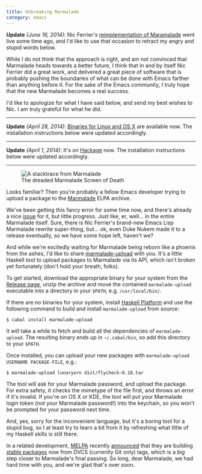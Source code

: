 ```yaml
---
title: Unbreaking Marmalade
category: emacs
---
```


**Update** *(June 16, 2014)*: Nic Ferrier's
[reimplementation of Maramalade](https://github.com/nicferrier/elmarmalade) went
live some time ago, and I'd like to use that occasion to retract my angry and
stupid words below.

While I do not think that the approach is right, and am not convinced that
Marmalade heads towards a better future, I think that in and by itself Nic
Ferrier did a great work, and delivered a great piece of software that is
probably pushing the boundaries of what can be done with Emacs farther than
anything before it.  For the sake of the Emacs community, I truly hope that the
new Marmalade becomes a real success.

I'd like to apologize for what I have said below, and send my best wishes to
Nic.  I am truly grateful for what he did.

----

**Update** *(April 28, 2014)*: [Binaries for Linux and OS X][releases] are
available now.  The installation instructions below were updated accordingly.

----

**Update** *(April 1, 2014)*: It's on [Hackage][] now.  The installation
instructions below were updated accordingly.

----

<figure>
<img src="{{site.url}}{{site.baseurl}}/images/marmalade-crash.png"
     alt="A stacktrace from Marmalade"/>
<figcaption>The dreaded Marmalade Screen of Death</figcaption>
</figure>

Looks familiar?  Then you're probably a fellow Emacs developer trying to upload
a package to the [Marmalade][] ELPA archive.

We've been getting this fancy error for some time now, and there's already a
nice [issue][] for it, but little progress.  Just like, er, well… in the
entire Marmalade itself.  Sure, there is Nic Ferrier's brand-new Emacs Lisp
Marmalade rewrite super-thing, but… ok, even Duke Nukem made it to a release
eventually, so we have some hope left, haven't we?

And while we're excitedly waiting for Marmalade being reborn like a phoenix from
the ashes, I'd like to share [marmalade-upload][] with you.  It's a little
Haskell tool to upload packages to Marmalade via its API, which isn't broken yet
fortunately (don't hold your breath, folks).

To get started, download the appropriate binary for your system from the
[Release page][releases], unzip the archive and move the contained
`marmalade-upload` executable into a directory in your `$PATH`,
e.g. `/usr/local/bin/`.

If there are no binaries for your system, install [Haskell Platform][] and use
the following command to build and install `marmalade-upload` from source:

```
$ cabal install marmalade-upload
```

It will take a while to fetch and build all the dependencies of
`marmalade-upload`.  The resulting binary ends up in `~/.cabal/bin`, so add this
directory to your `$PATH`.

Once installed, you can upload your new packages with `marmalade-upload USERNAME
PACKAGE-FILE`, e.g.:

```
$ marmalade-upload lunaryorn dist/flycheck-0.18.tar
```

The tool will ask for your Marmalade password, and upload the package.  For
extra safety, it checks the mimetype of the file first, and throws an error if
it's invalid.  If you're on OS X or KDE, the tool will put your Marmalade login
token (not your Marmalade password!) into the keychain, so you won't be prompted
for your password next time.

And, yes, sorry for the inconvenient language, but it's a boring tool for a
stupid bug, so I at least try to learn a bit from it by refreshing what little
of my Haskell skills is still there.

In a related development, [MELPA][] recently [announced][] that they are
building [stable packages][] now from DVCS (currently Git only) tags, which is a
*big* step closer to Marmalade's final passing.  So long, dear Marmalade, we had
hard time with you, and we're glad that's over soon.

[Hackage]: http://hackage.haskell.org/package/marmalade-upload
[releases]: https://github.com/lunaryorn/marmalade-upload/releases
[Marmalade]: http://marmalade-repo.org/
[issue]: https://github.com/nicferrier/marmalade/issues/73
[marmalade-upload]: https://github.com/lunaryorn/marmalade-upload
[Haskell Platform]: http://www.haskell.org/platform/
[MELPA]: http://melpa.milkbox.net/
[announced]: http://www.reddit.com/r/emacs/comments/216jhc/stable_packages_from_melpa/
[stable packages]: https://github.com/milkypostman/melpa#stable-packages

